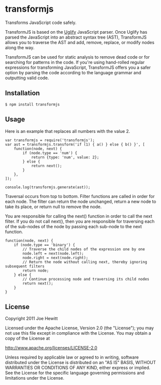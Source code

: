 transformjs
===========

Transforms JavaScript code safely.

TransformJS is based on the [Uglify](https://github.com/mishoo/UglifyJS) JavaScript parser.  Once Uglify has parsed the JavaScript into an abstract syntax tree (AST), TransformJS allows you to traverse the AST and add, remove, replace, or modify nodes along the way.

TransformJS can be used for static analysis to remove dead code or for searching for patterns in the code. If you're using hand-rolled regular expressions for transforming JavaScript, TransformJS offers you a safer option by parsing the code according to the language grammar and outputting valid code.

Installation
------------

    $ npm install transformjs

Usage
------------

Here is an example that replaces all numbers with the value 2.

    var transformjs = require('transformjs');
    var ast = transformjs.transform('if (1) { a() } else { b() }', [
        function(node, next) {
            if (node.type == 'num') {
                return {type: 'num', value: 2};
            } else {
                return next();
            }
        },
    ]);

    console.log(transformjs.generate(ast));


Traversal occurs from top to bottom.  Filter functions are called in order for each node.
The filter can return the node unchanged, return a new node to take its place, or return null
to remove the node.

You are responsible for calling the next() function in order to call the next filter. If you
do not call next(), then you are responsible for traversing each of the sub-nodes of the node
by passing each sub-node to the next function. 

    function(node, next) {
        if (node.type == 'binary') {
            // Traverse the child nodes of the expression one by one
            node.left = next(node.left);
            node.right = next(node.right);
            // Return the node without calling next, thereby ignoring subsequent filters
            return node;
        } else {
            // Continue processing node and traversing its child nodes
            return next();
        }
    }

License 
-------

Copyright 2011 Joe Hewitt

Licensed under the Apache License, Version 2.0 (the "License");
you may not use this file except in compliance with the License.
You may obtain a copy of the License at
 
   http://www.apache.org/licenses/LICENSE-2.0

Unless required by applicable law or agreed to in writing, software
distributed under the License is distributed on an "AS IS" BASIS,
WITHOUT WARRANTIES OR CONDITIONS OF ANY KIND, either express or implied.
See the License for the specific language governing permissions and
limitations under the License.
